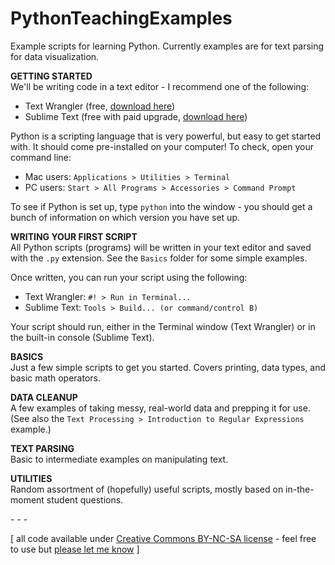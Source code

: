 PythonTeachingExamples
======================

Example scripts for learning Python. Currently examples are for text parsing for data visualization.

**GETTING STARTED**  
We'll be writing code in a text editor - I recommend one of the following:  
+	Text Wrangler (free, [download here](http://www.barebones.com/products/textwrangler/download.html))  
+	Sublime Text (free with paid upgrade, [download here](http://www.sublimetext.com/2))

Python is a scripting language that is very powerful, but easy to get started with. It should come pre-installed on your computer! To check, open your command line:  
+	Mac users: `Applications > Utilities > Terminal`  
+	PC users: `Start > All Programs > Accessories > Command Prompt`

To see if Python is set up, type `python` into the window - you should get a bunch of information on which version you have set up.

**WRITING YOUR FIRST SCRIPT**  
All Python scripts (programs) will be written in your text editor and saved with the `.py` extension. See the `Basics` folder for some simple examples.

Once written, you can run your script using the following:  
+	Text Wrangler: `#! > Run in Terminal...`  
+	Sublime Text: `Tools > Build... (or command/control B)`  

Your script should run, either in the Terminal window (Text Wrangler) or in the built-in console (Sublime Text).

**BASICS**  
Just a few simple scripts to get you started. Covers printing, data types, and basic math operators.

**DATA CLEANUP**  
A few examples of taking messy, real-world data and prepping it for use. (See also the `Text Processing > Introduction to Regular Expressions` example.)

**TEXT PARSING**  
Basic to intermediate examples on manipulating text.

**UTILITIES**  
Random assortment of (hopefully) useful scripts, mostly based on in-the-moment student questions.

\- \- \-

\[ all code available under [Creative Commons BY-NC-SA license](http://creativecommons.org/licenses/by-nc-sa/3.0/) - feel free to use but [please let me know](http://www.jeffreythompson.org) \]
